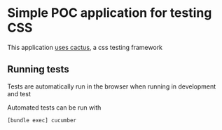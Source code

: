 # Simple POC application for testing CSS

This application [uses cactus](https://github.com/winston/cactus), a css testing framework

## Running tests

Tests are automatically run in the browser when running in development and test

Automated tests can be run with

    [bundle exec] cucumber